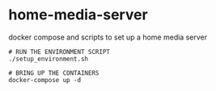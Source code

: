 # home-media-server
docker compose and scripts to set up a home media server

    # RUN THE ENVIRONMENT SCRIPT
    ./setup_environment.sh
    
    # BRING UP THE CONTAINERS
    docker-compose up -d
